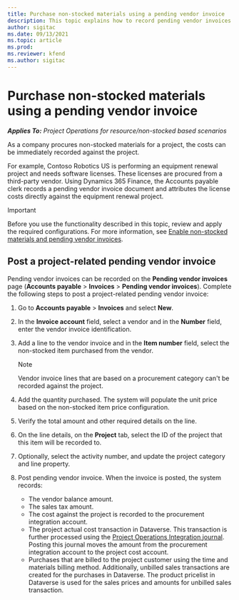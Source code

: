 ```yaml
---
title: Purchase non-stocked materials using a pending vendor invoice
description: This topic explains how to record pending vendor invoices. 
author: sigitac
ms.date: 09/13/2021
ms.topic: article
ms.prod:
ms.reviewer: kfend 
ms.author: sigitac
---
```


# Purchase non-stocked materials using a pending vendor invoice

_**Applies To:** Project Operations for resource/non-stocked based scenarios_

As a company procures non-stocked materials for a project, the costs can be immediately recorded against the project. 

For example, Contoso Robotics US is performing an equipment renewal project and needs software licenses. These licenses are procured from a third-party vendor.  Using Dynamics 365 Finance, the Accounts payable clerk records a pending vendor invoice document and attributes the license costs directly against the equipment renewal project. 

> [!IMPORTANT]
> Before you use the functionality described in this topic, review and apply the required configurations. For more information, see [Enable non-stocked materials and pending vendor invoices](configure-materials-nonstocked.md). 

## Post a project-related pending vendor invoice 

Pending vendor invoices can be recorded on the **Pending vendor invoices** page (**Accounts payable** > **Invoices** > **Pending vendor invoices**). Complete the following steps to post a project-related pending vendor invoice:

1. Go to **Accounts payable** > **Invoices** and select **New**. 
2. In the **Invoice account** field, select a vendor and in the **Number** field, enter the vendor invoice identification.
3. Add a line to the vendor invoice and in the **Item number** field, select the non-stocked item purchased from the vendor. 

    > [!NOTE]
    > Vendor invoice lines that are based on a procurement category can't be recorded against the project. 
    
5. Add the quantity purchased. The system will populate the unit price based on the non-stocked item price configuration. 
6. Verify the total amount and other required details on the line.
7. On the line details, on the **Project** tab, select the ID of the project that this item will be recorded to.
8. Optionally, select the activity number, and update the project category and line property.
9. Post pending vendor invoice. When the invoice is posted, the system records:
    
    - The vendor balance amount.
    - The sales tax amount.
    - The cost against the project is recorded to the procurement integration account.
    - The project actual cost transaction in Dataverse.  This transaction is further processed using the [Project Operations Integration journal](../project-accounting/project-operations-integration-journal.md). Posting this journal moves the amount from the procurement integration account to the project cost account. 
    - Purchases that are billed to the project customer using the time and materials billing method. Additionally, unbilled sales transactions are created for the purchases in Dataverse. The product pricelist in Dataverse is used for the sales prices and amounts for unbilled sales transaction.
